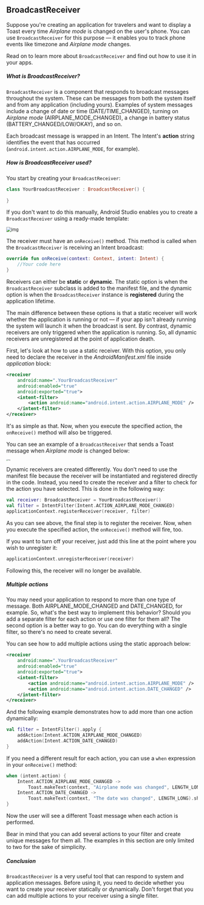 ## BroadcastReceiver

Suppose you're creating an application for travelers and want to display a Toast every time *Airplane mode* is changed on the user's phone. You can use `BroadcastReceiver` for this purpose — it enables you to track phone events like timezone and *Airplane mode* changes.

Read on to learn more about `BroadcastReceiver` and find out how to use it in your apps.

##### What is BroadcastReceiver?

`BroadcastReceiver` is a component that responds to broadcast messages throughout the system. These can be messages from both the system itself and from any application (including yours). Examples of system messages include a change of date or time (DATE/TIME_CHANGED), turning on *Airplane mode* (AIRPLANE_MODE_CHANGED), a change in battery status (BATTERY_CHANGED/LOW/OKAY), and so on.



Each broadcast message is wrapped in an Intent. The Intent's **action** string identifies the event that has occurred (`android.intent.action.AIRPLANE_MODE`, for example).



##### How is BroadcastReceiver used?

You start by creating your `BroadcastReceiver`:

```kotlin
class YourBroadcastReceiver : BroadcastReceiver() {
    
}
```

If you don't want to do this manually, Android Studio enables you to create a `BroadcastReceiver` using a ready-made template:

<img src="https://ucarecdn.com/c787b93b-0b21-487a-bd57-3a2db0138c89/" alt="img" style="zoom:80%;" />

The receiver must have an `onReceive()` method. This method is called when the `BroadcastReceiver` is receiving an Intent broadcast:

```kotlin
override fun onReceive(context: Context, intent: Intent) {
    //Your code here
}
```

Receivers can either be **static** or **dynamic**. The static option is when the `BroadcastReceiver` subclass is added to the manifest file, and the dynamic option is when the `BroadcastReceiver` instance is **registered** during the application lifetime.

The main difference between these options is that a static receiver will work whether the application is running or not — if your app isn't already running the system will launch it when the broadcast is sent. By contrast, dynamic receivers are only triggered when the application is running. So, all dynamic receivers are unregistered at the point of application death.

First, let's look at how to use a static receiver. With this option, you only need to declare the receiver in the *AndroidManifest.xml* file inside *application* block:

```xml
<receiver
    android:name=".YourBroadcastReceiver"
    android:enabled="true"
    android:exported="true">
    <intent-filter>
        <action android:name="android.intent.action.AIRPLANE_MODE" />
    </intent-filter>
</receiver>
```

It's as simple as that. Now, when you execute the specified action, the `onReceive()` method will also be triggered.

You can see an example of a `BroadcastReceiver` that sends a Toast message when *Airplane mode* is changed below:

<img src="https://ucarecdn.com/57d4630d-74fb-420b-8fa1-2e77f357bd7a/" alt="img" style="zoom:25%;" />


Dynamic receivers are created differently. You don't need to use the manifest file because the receiver will be instantiated and registered directly in the code. Instead, you need to create the receiver and a filter to check for the action you have selected. This is done in the following way:

```kotlin
val receiver: BroadcastReceiver = YourBroadcastReceiver()
val filter = IntentFilter(Intent.ACTION_AIRPLANE_MODE_CHANGED)
applicationContext.registerReceiver(receiver, filter)
```

As you can see above, the final step is to register the receiver. Now, when you execute the specified action, the `onReceive()` method will fire, too.

If you want to turn off your receiver, just add this line at the point where you wish to unregister it:

```kotlin
applicationContext.unregisterReceiver(receiver)
```

Following this, the receiver will no longer be available.

##### Multiple actions

You may need your application to respond to more than one type of message. Both AIRPLANE_MODE_CHANGED and DATE_CHANGED, for example. So, what's the best way to implement this behavior? Should you add a separate filter for each action or use one filter for them all? The second option is a better way to go. You can do everything with a single filter, so there's no need to create several.

You can see how to add multiple actions using the static approach below:

```xml
<receiver
    android:name=".YourBroadcastReceiver"
    android:enabled="true"
    android:exported="true">
    <intent-filter>
        <action android:name="android.intent.action.AIRPLANE_MODE" />
        <action android:name="android.intent.action.DATE_CHANGED" />
    </intent-filter>
</receiver>
```

And the following example demonstrates how to add more than one action dynamically:

```kotlin
val filter = IntentFilter().apply {
    addAction(Intent.ACTION_AIRPLANE_MODE_CHANGED)
    addAction(Intent.ACTION_DATE_CHANGED)
}
```

If you need a different result for each action, you can use a `when` expression in your `onReceive()` method:

```kotlin
when (intent.action) {
    Intent.ACTION_AIRPLANE_MODE_CHANGED ->
        Toast.makeText(context, "Airplane mode was changed", LENGTH_LONG).show()
    Intent.ACTION_DATE_CHANGED ->
        Toast.makeText(context, "The date was changed", LENGTH_LONG).show()
}
```

Now the user will see a different Toast message when each action is performed.

Bear in mind that you can add several actions to your filter and create unique messages for them all. The examples in this section are only limited to two for the sake of simplicity.

##### Conclusion

`BroadcastReceiver` is a very useful tool that can respond to system and application messages. Before using it, you need to decide whether you want to create your receiver statically or dynamically. Don't forget that you can add multiple actions to your receiver using a single filter.